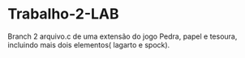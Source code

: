 # Trabalho-2-LAB
Branch 2
arquivo.c de uma extensão do jogo Pedra, papel e tesoura, incluindo mais dois elementos( lagarto e spock).
